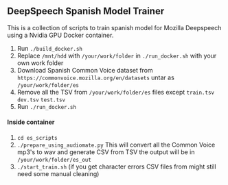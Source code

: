 ## DeepSpeech Spanish Model Trainer
This is a collection of scripts to train spanish model for Mozilla Deepspeech using a Nvidia GPU Docker container.

1. Run `./build_docker.sh`
2. Replace `/mnt/hdd` with `/your/work/folder` in `./run_docker.sh` with your own work folder
3. Download Spanish Common Voice dataset from `https://commonvoice.mozilla.org/en/datasets` untar as `/your/work/folder/es`
4. Remove all the TSV from `/your/work/folder/es` files except `train.tsv` `dev.tsv` `test.tsv`
5. Run `./run_docker.sh` 

#### Inside container
1. `cd es_scripts`
2. `./prepare_using_audiomate.py` This will convert all the Common Voice mp3's to wav and generate CSV from TSV the output will be in `/your/work/folder/es_out`
2. `./start_train.sh` (if you get character errors CSV files from might still need some manual cleaning)
